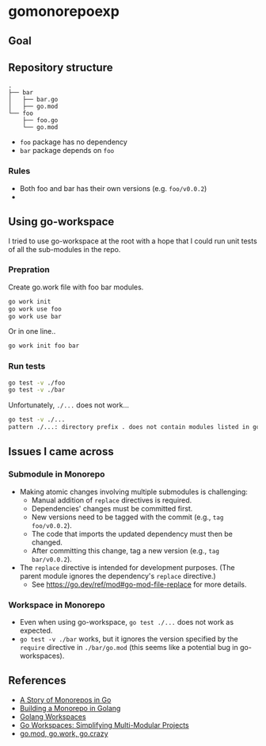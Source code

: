 # gomonorepoexp

## Goal

## Repository structure

```
.
├── bar
│   ├── bar.go
│   ├── go.mod
└── foo
    ├── foo.go
    └── go.mod
```

* `foo` package has no dependency
* `bar` package depends on `foo`


### Rules

* Both foo and bar has their own versions (e.g. `foo/v0.0.2`)
* 

## Using go-workspace
I tried to use go-workspace at the root with a hope that I could run unit tests of all the sub-modules in the repo.

### Prepration

Create go.work file with foo bar modules.

```sh
go work init
go work use foo
go work use bar
```

Or in one line..

```sh
go work init foo bar
```

### Run tests
```sh
go test -v ./foo
go test -v ./bar
```

Unfortunately, `./...` does not work...

```sh
go test -v ./...
pattern ./...: directory prefix . does not contain modules listed in go.work or their selected dependencies
```

## Issues I came across

### Submodule in Monorepo
* Making atomic changes involving multiple submodules is challenging:
   - Manual addition of `replace` directives is required.
   - Dependencies' changes must be committed first.
   - New versions need to be tagged with the commit (e.g., `tag foo/v0.0.2`).
   - The code that imports the updated dependency must then be changed.
   - After committing this change, tag a new version (e.g., `tag bar/v0.0.2`).
* The `replace` directive is intended for development purposes. (The parent module ignores the dependency's `replace` directive.)
   - See https://go.dev/ref/mod#go-mod-file-replace for more details.

### Workspace in Monorepo
* Even when using go-workspace, `go test ./...` does not work as expected.
* `go test -v ./bar` works, but it ignores the version specified by the `require` directive in `./bar/go.mod` (this seems like a potential bug in go-workspaces).


## References

* [A Story of Monorepos in Go](https://betterprogramming.pub/a-story-of-monorepos-in-go-9b8c718d0f75)
* [Building a Monorepo in Golang](https://earthly.dev/blog/golang-monorepo)
* [Golang Workspaces](https://earthly.dev/blog/go-workspaces/)
* [Go Workspaces: Simplifying Multi-Modular Projects](https://bysabbir.medium.com/go-workspaces-simplifying-multi-modular-projects-dc1a489302a)
* [go.mod, go.work, go.crazy](https://www.reddit.com/r/golang/comments/17yzz0j/gomod_gowork_gocrazy/)